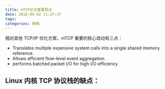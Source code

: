 ```yaml
---
title: mTCP论文重要观点
date: 2016-09-02 11:27:37
tags:
categories: 网络
---
```


相对其他 TCP/IP 优化方案，mTCP 重要的核心改动有三点：

- Translates multiple expensive system calls into a single shared memory reference.
- Allows efficient flow-level event aggregation.
- performs batched packet I/O for high I/O efficiency

Linux 内核 TCP 协议栈的缺点：
- 
